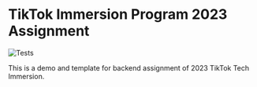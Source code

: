 # TikTok Immersion Program 2023 Assignment

![Tests](https://github.com/TikTokTechImmersion/assignment_demo_2023/actions/workflows/test.yml/badge.svg)

This is a demo and template for backend assignment of 2023 TikTok Tech Immersion.
